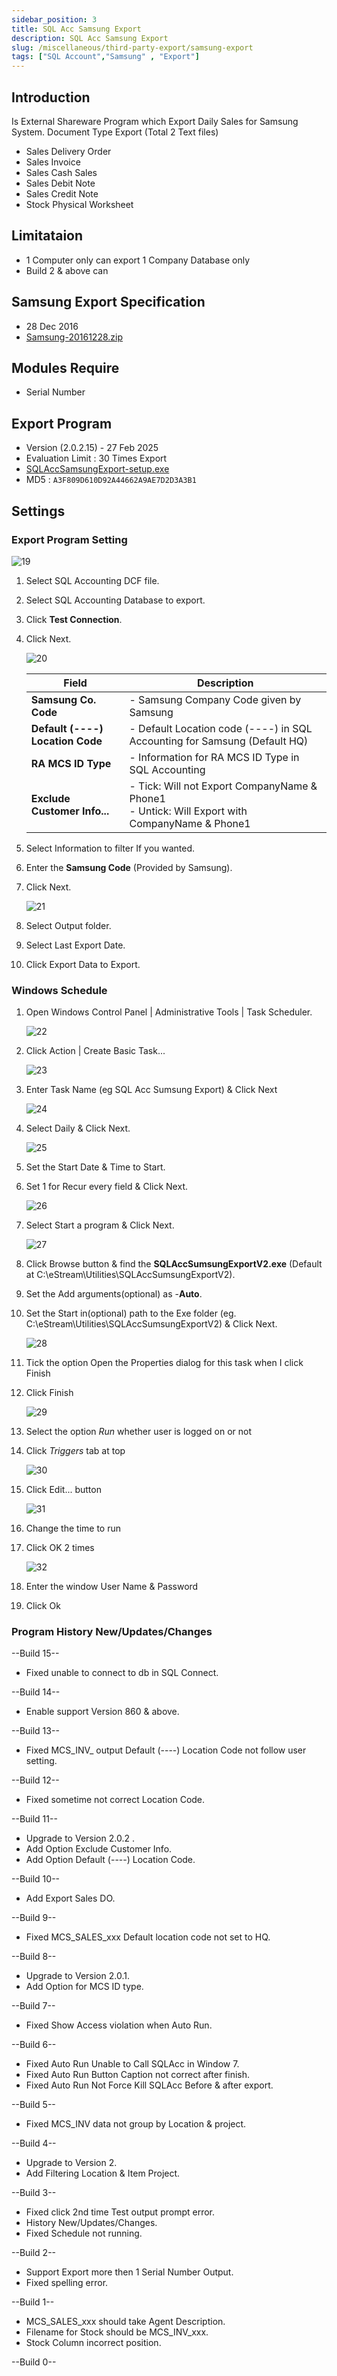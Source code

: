 ```yaml
---
sidebar_position: 3
title: SQL Acc Samsung Export
description: SQL Acc Samsung Export
slug: /miscellaneous/third-party-export/samsung-export
tags: ["SQL Account","Samsung" , "Export"]
---
```

## Introduction

Is External Shareware Program which Export Daily Sales for Samsung System.
Document Type Export (Total 2 Text files)

- Sales Delivery Order
- Sales Invoice
- Sales Cash Sales
- Sales Debit Note
- Sales Credit Note
- Stock Physical Worksheet

## Limitataion

- 1 Computer only can export 1 Company Database only
- Build 2 & above can

## Samsung Export Specification

- 28 Dec 2016
- [Samsung-20161228.zip](https://download.sql.com.my/customer/Fairy/Samsung-20161228.zip)

## Modules Require

- Serial Number

## Export Program

- Version (2.0.2.15) - 27 Feb 2025
- Evaluation Limit : 30 Times Export
- [SQLAccSamsungExport-setup.exe](https://download.sql.com.my/customer/Fairy/SQLAccSamsungExport-setup.exe)
- MD5 : `A3F809D610D92A44662A9AE7D2D3A3B1`

## Settings

### Export Program Setting

![19](../../../static/img/miscellaneous/third-party-export/samsung-exp.png)

01. Select SQL Accounting DCF file.
02. Select SQL Accounting Database to export.
03. Click **Test Connection**.
04. Click Next.

    ![20](../../../static/img/miscellaneous/third-party-export/samsung-exp-step4.png)

    | Field                | Description |
    |-----------------------|-------------|
    | **Samsung Co. Code** | - Samsung Company Code given by Samsung |
    | **Default (----) Location Code** | - Default Location code (----) in SQL Accounting for Samsung (Default HQ) |
    | **RA MCS ID Type**   | - Information for RA MCS ID Type in SQL Accounting |
    | **Exclude Customer Info...** | - Tick: Will not Export CompanyName & Phone1 <br/> - Untick: Will Export with CompanyName & Phone1 |

05. Select Information to filter If you wanted.
06. Enter the **Samsung Code** (Provided by Samsung).
07. Click Next.

    ![21](../../../static/img/miscellaneous/third-party-export/samsung-exp-step7.png)

08. Select Output folder.
09. Select Last Export Date.
10. Click Export Data to Export.

### Windows Schedule

01. Open Windows Control Panel | Administrative Tools | Task Scheduler.

    ![22](../../../static/img/miscellaneous/third-party-export/samsung-win-sche-step1.png)

02. Click Action | Create Basic Task...

    ![23](../../../static/img/miscellaneous/third-party-export/samsung-win-sche-step2.png)

03. Enter Task Name (eg SQL Acc Sumsung Export) & Click Next

    ![24](../../../static/img/miscellaneous/third-party-export/samsung-win-sche-step3.png)

04. Select Daily & Click Next.

    ![25](../../../static/img/miscellaneous/third-party-export/samsung-win-sche-step4.png)

05. Set the Start Date & Time to Start.
06. Set 1 for Recur every field & Click Next.

    ![26](../../../static/img/miscellaneous/third-party-export/samsung-win-sche-step6.png)

07. Select Start a program & Click Next.

    ![27](../../../static/img/miscellaneous/third-party-export/samsung-win-sche-step7.png)

08. Click Browse button & find the **SQLAccSumsungExportV2.exe** (Default at
C:\eStream\Utilities\SQLAccSumsungExportV2).
09. Set the Add arguments(optional) as -**Auto**.
10. Set the Start in(optional) path to the Exe folder (eg.
C:\eStream\Utilities\SQLAccSumsungExportV2) & Click Next.

    ![28](../../../static/img/miscellaneous/third-party-export/samsung-win-sche-step10.png)

11. Tick the option Open the Properties dialog for this task when I click Finish
12. Click Finish

    ![29](../../../static/img/miscellaneous/third-party-export/samsung-win-sche-step12.png)

13. Select the option *Run* whether user is logged on or not
14. Click *Triggers* tab at top

    ![30](../../../static/img/miscellaneous/third-party-export/samsung-win-sche-step14.png)

15. Click Edit... button

    ![31](../../../static/img/miscellaneous/third-party-export/samsung-win-sche-step15.png)

16. Change the time to run
17. Click OK 2 times

    ![32](../../../static/img/miscellaneous/third-party-export/samsung-win-sche-step17.png)

18. Enter the window User Name & Password
19. Click Ok

### Program History New/Updates/Changes

--Build 15--

- Fixed unable to connect to db in SQL Connect.

--Build 14--

- Enable support Version 860 & above.

--Build 13--

- Fixed MCS_INV_ output Default (----) Location Code not follow user setting.

--Build 12--

- Fixed sometime not correct Location Code.

--Build 11--

- Upgrade to Version 2.0.2 .
- Add Option Exclude Customer Info.
- Add Option Default (----) Location Code.

--Build 10--

- Add Export Sales DO.

--Build 9--

- Fixed MCS_SALES_xxx Default location code not set to HQ.

--Build 8--

- Upgrade to Version 2.0.1.
- Add Option for MCS ID type.

--Build 7--

- Fixed Show Access violation when Auto Run.

--Build 6--

- Fixed Auto Run Unable to Call SQLAcc in Window 7.
- Fixed Auto Run Button Caption not correct after finish.
- Fixed Auto Run Not Force Kill SQLAcc Before & after export.

--Build 5--

- Fixed MCS_INV data not group by Location & project.

--Build 4--

- Upgrade to Version 2.
- Add Filtering Location & Item Project.

--Build 3--

- Fixed click 2nd time Test output prompt error.
- History New/Updates/Changes.
- Fixed Schedule not running.

--Build 2--

- Support Export more then 1 Serial Number Output.
- Fixed spelling error.

--Build 1--

- MCS_SALES_xxx should take Agent Description.
- Filename for Stock should be MCS_INV_xxx.
- Stock Column incorrect position.

--Build 0--
